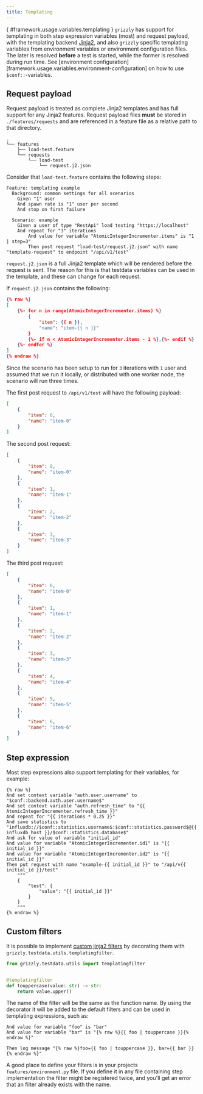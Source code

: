 ```yaml
---
title: Templating
---
```

[](){ #framework.usage.variables.templating }
`grizzly` has support for templating in both step expression variables (most) and request payload, with the templating backend [Jinja2](https://jinja.palletsprojects.com/en/3.0.x/),
and also `grizzly` specific templating variables from environment variables or environment configuration files. The later is resolved **before** a test is started, while the former
is resolved during run time. See [environment configuration][framework.usage.variables.environment-configuration] on how to use `$conf::`-variables.

## Request payload

Request payload is treated as complete Jinja2 templates and has full support for any Jinja2 features. Request payload files **must** be stored in `./features/requests` and are referenced in a feature file as a relative path to that directory.

```plain
.
└── features
    ├── load-test.feature
    └── requests
        └── load-test
            └── request.j2.json
```

Consider that `load-test.feature` contains the following steps:

```gherkin
Feature: templating example
  Background: common settings for all scenarios
    Given "1" user
    And spawn rate is "1" user per second
    And stop on first failure

  Scenario: example
    Given a user of type "RestApi" load testing "https://localhost"
    And repeat for "3" iterations
        And value for variable "AtomicIntegerIncrementer.items" is "1 | step=3"
        Then post request "load-test/request.j2.json" with name "template-request" to endpoint "/api/v1/test"
```

`request.j2.json` is a full Jinja2 template which will be rendered before the request is sent. The reason for this is that testdata variables can be used in the template, and these can change for each request.

If `request.j2.json` contains the following:

```json
{% raw %}
[
    {%- for n in range(AtomicIntegerIncrementer.items) %}
        {
            "item": {{ n }},
            "name": "item-{{ n }}"
        }
        {%- if n < AtomicIntegerIncrementer.items - 1 %},{%- endif %}
    {%- endfor %}
]
{% endraw %}
```

Since the scenario has been setup to run for `3` iterations with `1` user and assumed that we run it locally, or distributed with one worker node, the scenario will run three times.

The first post request to `/api/v1/test` will have the following payload:

```json
[
    {
        "item": 0,
        "name": "item-0"
    }
]
```

The second post request:

```json
[
    {
        "item": 0,
        "name": "item-0"
    },
    {
        "item": 1,
        "name": "item-1"
    },
    {
        "item": 2,
        "name": "item-2"
    },
    {
        "item": 3,
        "name": "item-3"
    }
]
```

The third post request:

```json
[
    {
        "item": 0,
        "name": "item-0"
    },
    {
        "item": 1,
        "name": "item-1"
    },
    {
        "item": 2,
        "name": "item-2"
    },
    {
        "item": 3,
        "name": "item-3"
    },
    {
        "item": 4,
        "name": "item-4"
    },
    {
        "item": 5,
        "name": "item-5"
    },
    {
        "item": 6,
        "name": "item-6"
    }
]
```

## Step expression

Most step expressions also support templating for their variables, for example:

```gherkin
{% raw %}
And set context variable "auth.user.username" to "$conf::backend.auth.user.username$"
And set context variable "auth.refresh_time" to "{{ AtomicIntegerIncrementer.refresh_time }}"
And repeat for "{{ iterations * 0.25 }}"
And save statistics to "influxdb://$conf::statistics.username$:$conf::statistics.password$@{{ influxdb_host }}/$conf::statistics.database$"
And ask for value of variable "initial_id"
And value for variable "AtomicIntegerIncrementer.id1" is "{{ initial_id }}"
And value for variable "AtomicIntegerIncrementer.id2" is "{{ initial_id }}"
Then put request with name "example-{{ initial_id }}" to "/api/v{{ initial_id }}/test"
    """
    {
        "test": {
            "value": "{{ initial_id }}"
        }
    }
    """
{% endraw %}
```

## Custom filters

It is possible to implement [custom jinja2 filters](https://ttl255.com/jinja2-tutorial-part-4-template-filters/#write-custom) by decorating them with `grizzly.testdata.utils.templatingfilter`.

```python
from grizzly.testdata.utils import templatingfilter


@templatingfilter
def touppercase(value: str) -> str:
    return value.upper()
```

The name of the filter will be the same as the function name. By using the decorator it will be added to the default filters and can be used in templating expressions, such as:

```gherkin
And value for variable "foo" is "bar"
And value for variable "bar" is "{% raw %}{{ foo | touppercase }}{% endraw %}"

Then log message "{% raw %}foo={{ foo | touppercase }}, bar={{ bar }}{% endraw %}"
```

A good place to define your filters is in your projects `features/environment.py` file. If you define it in any file containing step implementation the filter might be registered twice, and you'll get an error
that an filter already exists with the name.

